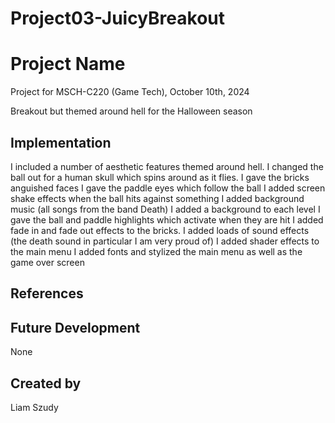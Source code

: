# Project03-JuicyBreakout

# Project Name
Project for MSCH-C220 (Game Tech), October 10th, 2024

Breakout but themed around hell for the Halloween season

## Implementation
I included a number of aesthetic features themed around hell.
I changed the ball out for a human skull which spins around as it flies.
I gave the bricks anguished faces
I gave the paddle eyes which follow the ball
I added screen shake effects when the ball hits against something
I added background music (all songs from the band Death)
I added a background to each level
I gave the ball and paddle highlights which activate when they are hit
I added fade in and fade out effects to the bricks.
I added loads of sound effects (the death sound in particular I am very proud of)
I added shader effects to the main menu
I added fonts and stylized the main menu as well as the game over screen

## References

## Future Development
None

## Created by
Liam Szudy
